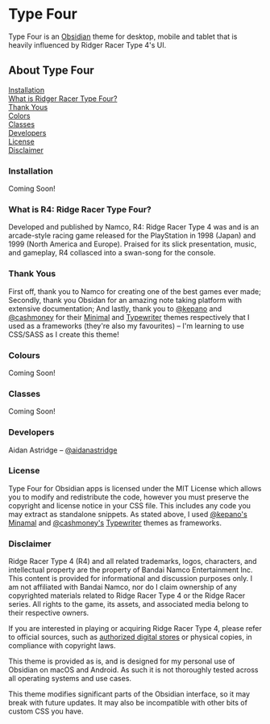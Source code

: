 # Type Four

Type Four is an [Obsidian](https://obsidian.md/) theme for desktop, mobile and tablet that is heavily influenced by Ridger Racer Type 4's UI.

## About Type Four

[Installation](https://github.com/aidanastridge/obsidian-type-four/blob/main/README.md#installation)
<br>
[What is Ridger Racer Type Four?](https://github.com/aidanastridge/obsidian-type-four/blob/main/README.md#what-is-ridge-racer-type-four)
<br>
[Thank Yous](https://github.com/aidanastridge/obsidian-type-four/blob/main/README.md#thank-yous)
<br>
[Colors](https://github.com/aidanastridge/obsidian-type-four/blob/main/README.md#colors)
<br>
[Classes](https://github.com/aidanastridge/obsidian-type-four/blob/main/README.md#classes)
<br>
[Developers](https://github.com/aidanastridge/obsidian-type-four/blob/main/README.md#developers)
<br>
[License](https://github.com/aidanastridge/obsidian-type-four/blob/main/README.md#license)
<br>
[Disclaimer](https://github.com/aidanastridge/obsidian-type-four/blob/main/README.md#disclaimer)

### Installation

Coming Soon!

### What is R4: Ridge Racer Type Four?

Developed and published by Namco, R4: Ridge Racer Type 4 was and is an arcade-style racing game released for the PlayStation in 1998 (Japan) and 1999 (North America and Europe). Praised for its slick presentation, music, and gameplay, R4 collasced into a swan-song for the console. 

### Thank Yous

First off, thank you to Namco for creating one of the best games ever made; Secondly, thank you Obsidan for an amazing note taking platform with extensive documentation; And lastly, thank you to [@kepano](https://github.com/kepano) and [@cashmoney](https://github.com/crashmoney) for their [Minimal](https://github.com/kepano/obsidian-minimal) and [Typewriter](https://github.com/crashmoney/obsidian-typewriter) themes respectively that I used as a frameworks (they're also my favourites) – I'm learning to use CSS/SASS as I create this theme!

### Colours

Coming Soon!

### Classes

Coming Soon!

### Developers

Aidan Astridge – [@aidanastridge](https://github.com/aidanastridge)

### License

Type Four for Obsidian apps is licensed under the MIT License which allows you to modify and redistribute the code, however you must preserve the copyright and license notice in your CSS file. This includes any code you may extract as standalone snippets.
As stated above, I used [@kepano's](https://github.com/kepano) [Minamal](https://github.com/kepano/obsidian-minimal) and [@cashmoney's](https://github.com/crashmoney) [Typewriter](https://github.com/crashmoney/obsidian-typewriter) themes as frameworks. 

### Disclaimer

Ridge Racer Type 4 (R4) and all related trademarks, logos, characters, and intellectual property are the property of Bandai Namco Entertainment Inc. This content is provided for informational and discussion purposes only. I am not affiliated with Bandai Namco, nor do I claim ownership of any copyrighted materials related to Ridge Racer Type 4 or the Ridge Racer series. All rights to the game, its assets, and associated media belong to their respective owners.

If you are interested in playing or acquiring Ridge Racer Type 4, please refer to official sources, such as [authorized digital stores](https://store.playstation.com/en-ca/product/UP0700-CUSA33746_00-SLUS007970000000/) or physical copies, in compliance with copyright laws.

This theme is provided as is, and is designed for my personal use of Obsidian on macOS and Android. As such it is not thoroughly tested across all operating systems and use cases.

This theme modifies significant parts of the Obsidian interface, so it may break with future updates. It may also be incompatible with other bits of custom CSS you have.

